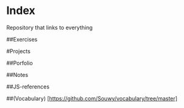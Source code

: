 # Index
Repository that links to everything

##Exercises

#Projects

##Porfolio

##Notes

##JS-references

##(Vocabulary) [https://github.com/Souwy/vocabulary/tree/master]
